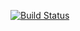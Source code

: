 [![Build Status](https://travis-ci.org/GregorioDiStefano/go-file-storage.svg?branch=master)](https://travis-ci.org/GregorioDiStefano/http-file-sharing)
